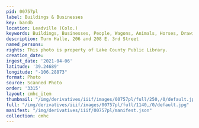 ```yaml
---
pid: 00757pl
label: Buildings & Businesses
key: bandb
location: Leadville (Colo.)
keywords: Buildings, Businesses, People, Wagons, Animals, Horses, Drawing
description: Turn Halle, 206 and 208 E. 3rd Street
named_persons: 
rights: This photo is property of Lake County Public Library.
creation_date: 
ingest_date: '2021-04-06'
latitude: '39.24689'
longitude: "-106.28873"
format: Photo
source: Scanned Photo
order: '3315'
layout: cmhc_item
thumbnail: "/img/derivatives/iiif/images/00757pl/full/250,/0/default.jpg"
full: "/img/derivatives/iiif/images/00757pl/full/1140,/0/default.jpg"
manifest: "/img/derivatives/iiif/00757pl/manifest.json"
collection: cmhc
---
```

